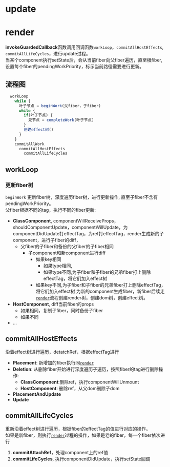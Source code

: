 # update
# render
**invokeGuardedCallback**函数调用回调函数`workLoop`，`commitAllHostEffects`, `commitAllLifeCycles`，进行update过程。   
当某个component执行setState后，会从当前fiber向父fiber遍历，直至根fiber, 设置每个fiber的pendingWorkPriority，标示当前路径需要进行更新。

## 流程图
```js
  workLoop
    while {
      叶子节点 = beginWork(父fiber，子fiber) 
      while {
        if(叶子节点) {
          兄节点 = completeWork(叶子节点)
        }
        创建effect树() 
      }
    }
    commitAllWork
      commitAllHostEffects
        commitAllLifeCycles
```

## workLoop

### 更新fiber树
`beginWork`
更新fiber树，深度遍历fiber树，进行更新操作, 直至子fiber不含有pendingWorkPriority。   
父fiber根据不同的tag，执行不同的fiber更新:  
* **ClassComponent**, componentWillReceiveProps，shouldComponentUpdate，componentWillUpdate，为componentDidUpdate打effectTag，为ref打effectTag，render生成新的子component，进行子fiber的diff，
  * 父fiber的子fiber和备份的父fiber的子fiber相同
    * 子component和新component进行diff
      * 如果key相同
        * 如果type相同,
        * 如果type不同,为子fiber和子fiber的兄弟fiber打上删除effectTag，将它们加入effect树
      * 如果key不同,为子fiber和子fiber的兄弟fiber打上删除effectTag，将它们加入effect树
 为新的component生成fiber，新fiber后续走[`render`](./render.md)流程创建render树，创建dom树，创建effect树。
* **HostComponent**, diff当前fiber的props
  * 如果相同，复制子fiber，同时备份子fiber
  * 如果不同
* ...
## commitAllHostEffects
沿着effect树进行遍历，detatchRef，根据effectTag进行
* **Placement**: 新增加的fiber执行同[`render`](./render.md)
* **Deletion**: 从删除fiber开始进行深度遍历子遍历，按照fiber的tag进行删除操作:
  * **ClassComponent**:删除ref，执行componentWillUnmount
  * **HostComponent**: 删除ref，从父dom删除子dom
* **PlacementAndUpdate**
* **Update**

## commitAllLifeCycles
重新沿着effect树进行遍历，根据fiber的effectTag的值进行对应的操作。   
如果是新fiber，则执行[`render`](./render.md)过程的操作，如果是老的fiber，每一个fiber依次进行
1. **commitAttachRef**，处理component上的ref值   
2. **commitLifeCycles**, 执行componentDidUpdate，执行setState回调

